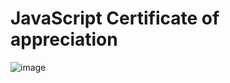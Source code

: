 # JavaScript Certificate of appreciation

![image](https://github.com/PetarMacedon/JavaScript-Certificate/assets/129891106/0c2a0a9b-2fdf-4523-a31a-bd8bd7c53bed)
